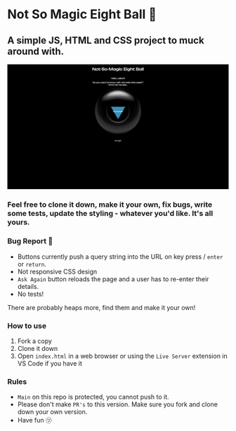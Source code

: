 # Not So Magic Eight Ball 🎱
## A simple JS, HTML and CSS project to muck around with.

![Screenshot of App v.0](./assets/browserScreenshot.png)


### Feel free to clone it down, make it your own, fix bugs, write some tests, update the styling - whatever you'd like. It's all yours.

### Bug Report 🐞
- Buttons currently push a query string into the URL on key press / `enter` or `return`.
- Not responsive CSS design
- `Ask Again` button reloads the page and a user has to re-enter their details.
- No tests!

There are probably heaps more, find them and make it your own!

### How to use
1. Fork a copy
2. Clone it down
3. Open `index.html` in a web browser or using the `Live Server` extension in VS Code if you have it

### Rules
- `Main` on this repo is protected, you cannot push to it.
- Please don't make `PR's` to this version. Make sure you fork and clone down your own version.
- Have fun ㋡
